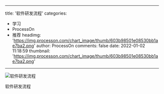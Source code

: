 
---
title: '软件研发流程'
categories: 
 - 学习
 - ProcessOn
 - 推荐
headimg: 'https://img.processon.com/chart_image/thumb/603b98501e08530bb1ae7ba2.png'
author: ProcessOn
comments: false
date: 2022-01-02 11:18:59
thumbnail: 'https://img.processon.com/chart_image/thumb/603b98501e08530bb1ae7ba2.png'
---

<div>   
<img class="thumb" alt="软件研发流程" src="https://img.processon.com/chart_image/thumb/603b98501e08530bb1ae7ba2.png" referrerpolicy="no-referrer">
<p>软件研发流程</p>  
</div>
            
